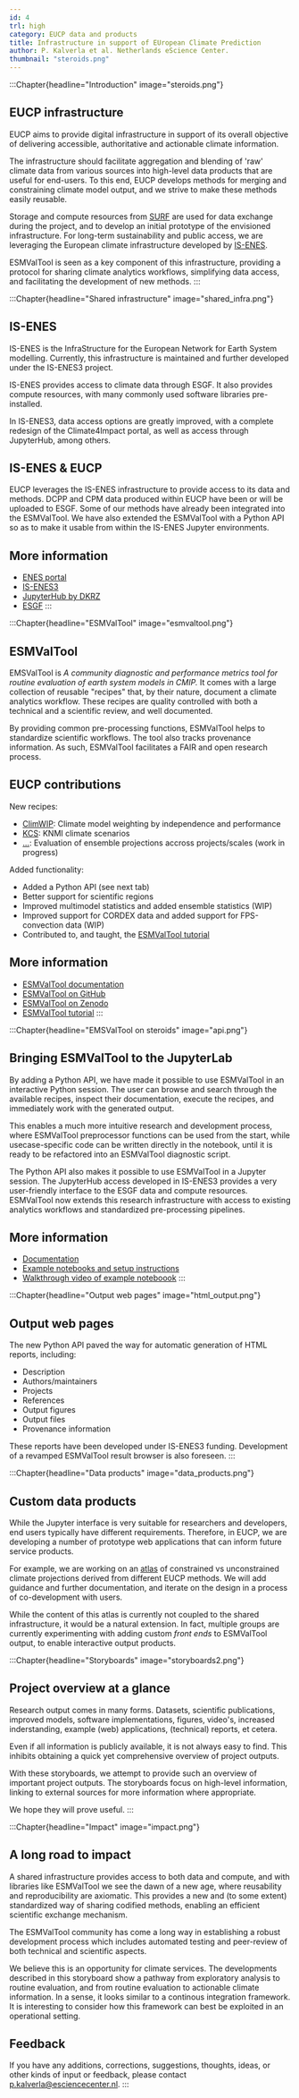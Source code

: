 ```yaml
---
id: 4
trl: high
category: EUCP data and products
title: Infrastructure in support of EUropean Climate Prediction
author: P. Kalverla et al. Netherlands eScience Center.
thumbnail: "steroids.png"
---
```


:::Chapter{headline="Introduction" image="steroids.png"}
## EUCP infrastructure

EUCP aims to provide digital infrastructure in support of its overall objective
of delivering accessible, authoritative and actionable climate information.

The infrastructure should facilitate aggregation and blending of 'raw' climate
data from various sources into high-level data products that are useful for
end-users. To this end, EUCP develops methods for merging and constraining
climate model output, and we strive to make these methods easily reusable.

Storage and compute resources from [SURF](https://www.surf.nl/en) are used for
data exchange during the project, and to develop an initial prototype of the
envisioned infrastructure. For long-term sustainability and public access, we
are leveraging the European climate infrastructure developed by
[IS-ENES](https://portal.enes.org/services).

ESMValTool is seen as a key component of this infrastructure, providing a
protocol for sharing climate analytics workflows, simplifying data access, and
facilitating the development of new methods.
:::

:::Chapter{headline="Shared infrastructure" image="shared_infra.png"}
## IS-ENES

IS-ENES is the InfraStructure for the European Network for Earth System
modelling. Currently, this infrastructure is maintained and further developed
under the IS-ENES3 project.

IS-ENES provides access to climate data through ESGF. It also provides compute
resources, with many commonly used software libraries pre-installed.

In IS-ENES3, data access options are greatly improved, with a complete redesign
of the Climate4Impact portal, as well as access through JupyterHub, among
others.

## IS-ENES & EUCP

EUCP leverages the IS-ENES infrastructure to provide access to its data and
methods. DCPP and CPM data produced within EUCP have been or will be uploaded to
ESGF. Some of our methods have already been integrated into the ESMValTool. We
have also extended the ESMValTool with a Python API so as to make it usable from
within the IS-ENES Jupyter environments.

## More information

- [ENES portal](https://portal.enes.org/)
- [IS-ENES3](https://is.enes.org/)
- [JupyterHub by DKRZ](https://jupyterhub.dkrz.de)
- [ESGF](https://esgf.llnl.gov/mission.html)
:::

:::Chapter{headline="ESMValTool" image="esmvaltool.png"}
## ESMValTool

EMSValTool is *A community diagnostic and performance metrics tool for routine
evaluation of earth system models in CMIP.* It comes with a large collection of
reusable "recipes" that, by their nature, document a climate analytics workflow.
These recipes are quality controlled with both a technical and a scientific
review, and well documented.

By providing common pre-processing functions, ESMValTool helps to standardize
scientific workflows. The tool also tracks provenance information. As such,
ESMValTool facilitates a FAIR and open research process.

## EUCP contributions

New recipes:

* [ClimWIP](https://docs.esmvaltool.org/en/latest/recipes/recipe_climwip.html): Climate model weighting by independence and performance
* [KCS](https://docs.esmvaltool.org/en/latest/recipes/recipe_kcs.html): KNMI climate scenarios
* [...](https://github.com/MetOffice/EUCP_WP5_Lines_of_Evidence): Evaluation of ensemble projections accross projects/scales (work in progress)

Added functionality:

* Added a Python API (see next tab)
* Better support for scientific regions
* Improved multimodel statistics and added ensemble statistics (WIP)
* Improved support for CORDEX data and added support for FPS-convection data (WIP)
* Contributed to, and taught, the [ESMValTool tutorial](https://esmvalgroup.github.io/ESMValTool_Tutorial/)

## More information

* [ESMValTool documentation](https://docs.esmvaltool.org/)
* [ESMValTool on GitHub](https://github.com/ESMValGroup/ESMValTool)
* [ESMValTool on Zenodo](https://zenodo.org/record/5140083)
* [ESMValTool tutorial](https://esmvalgroup.github.io/ESMValTool_Tutorial/)
:::

:::Chapter{headline="EMSValTool on steroids" image="api.png"}
## Bringing ESMValTool to the JupyterLab

By adding a Python API, we have made it possible to use ESMValTool in an
interactive Python session. The user can browse and search through
the available recipes, inspect their documentation, execute the recipes, and
immediately work with the generated output.

This enables a much more intuitive research and development process, where
ESMValTool preprocessor functions can be used from the start, while
usecase-specific code can be written directly in the notebook, until it is ready
to be refactored into an ESMValTool diagnostic script.

The Python API also makes it possible to use ESMValTool in a Jupyter session.
The JupyterHub access developed in IS-ENES3 provides a very user-friendly
interface to the ESGF data and compute resources. ESMValTool now extends this
research infrastructure with access to existing analytics workflows and
standardized pre-processing pipelines.

## More information

* [Documentation](https://docs.esmvaltool.org/projects/esmvalcore/en/latest/api/esmvalcore.api.html)
* [Example notebooks and setup instructions](https://github.com/ESMValGroup/ESMValTool-JupyterLab)
* [Walkthrough video of example noteboook](https://www.youtube.com/watch?v=pY9gWckRQYs)
:::

:::Chapter{headline="Output web pages" image="html_output.png"}
## Output web pages

The new Python API paved the way for automatic generation of HTML reports,
including:

* Description
* Authors/maintainers
* Projects
* References
* Output figures
* Output files
* Provenance information

These reports have been developed under IS-ENES3 funding. Development of a
revamped ESMValTool result browser is also foreseen.
:::

:::Chapter{headline="Data products" image="data_products.png"}
## Custom data products

While the Jupyter interface is very suitable for researchers and developers, end
users typically have different requirements. Therefore, in EUCP, we are
developing a number of prototype web applications that can inform future service
products.

For example, we are working on an [atlas](https://eucp-project.github.io/atlas/)
of constrained vs unconstrained climate projections derived from different EUCP
methods. We will add guidance and further documentation, and iterate on the
design in a process of co-development with users.

While the content of this atlas is currently not coupled to the shared
infrastructure, it would be a natural extension. In fact, multiple groups are
currently experimenting with adding custom *front ends* to ESMValTool output, to
enable interactive output products.

:::Chapter{headline="Storyboards" image="storyboards2.png"}
## Project overview at a glance

Research output comes in many forms. Datasets, scientific publications, improved
models, software implementations, figures, video's, increased inderstanding,
example (web) applications, (technical) reports, et cetera.

Even if all information is publicly available, it is not always easy to find.
This inhibits obtaining a quick yet comprehensive overview of project outputs.

With these storyboards, we attempt to provide such an overview of important
project outputs. The storyboards focus on high-level information, linking to
external sources for more information where appropriate.

We hope they will prove useful.
:::

:::Chapter{headline="Impact" image="impact.png"}
## A long road to impact

A shared infrastructure provides access to both data and compute, and with
libraries like ESMValTool we see the dawn of a new age, where reusability and
reproducibility are axiomatic. This provides a new and (to some extent)
standardized way of sharing codified methods, enabling an efficient scientific
exchange mechanism.

The ESMValTool community has come a long way in establishing a robust
development process which includes automated testing and peer-review of both
technical and scientific aspects.

We believe this is an opportunity for climate services. The developments
described in this storyboard show a pathway from exploratory analysis to routine
evaluation, and from routine evaluation to actionable climate information. In a
sense, it looks similar to a continous integration framework. It is interesting
to consider how this framework can best be exploited in an operational setting.

## Feedback

If you have any additions, corrections, suggestions, thoughts, ideas, or other
kinds of input or feedback, please contact p.kalverla@esciencecenter.nl.
:::
